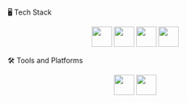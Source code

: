 🖥️ Tech Stack
<p align="center">
  <img src="https://raw.githubusercontent.com/marwin1991/profile-technology-icons/refs/heads/main/icons/python.png" width="40px">
  <img src="https://raw.githubusercontent.com/marwin1991/profile-technology-icons/refs/heads/main/icons/html.png" width="40px">
  <img src="https://raw.githubusercontent.com/marwin1991/profile-technology-icons/refs/heads/main/icons/css.png" width="40px">
  <img src="https://raw.githubusercontent.com/marwin1991/profile-technology-icons/refs/heads/main/icons/javascript.png" width="40px">
</p>

🛠️ Tools and Platforms
<p align="center">
  <img src="https://raw.githubusercontent.com/marwin1991/profile-technology-icons/refs/heads/main/icons/python.png](https://raw.githubusercontent.com/marwin1991/profile-technology-icons/refs/heads/main/icons/visual_studio_code.png" width="40px">
  <img src="https://raw.githubusercontent.com/marwin1991/profile-technology-icons/refs/heads/main/icons/html.png](https://raw.githubusercontent.com/marwin1991/profile-technology-icons/refs/heads/main/icons/jupyter_notebook.png" width="40px">
  <img src="https://skillicons.dev/icons?i=git,kubernetes,docker />
</p>




